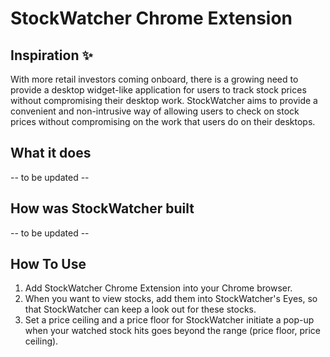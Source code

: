 # StockWatcher Chrome Extension

## Inspiration ✨
With more retail investors coming onboard, there is a growing need to provide a desktop widget-like application for users to track stock prices without compromising their desktop work. StockWatcher aims to provide a convenient and non-intrusive way of allowing users to check on stock prices without compromising on the work that users do on their desktops. 

## What it does
-- to be updated --

## How was StockWatcher built
-- to be updated --

## How To Use
1. Add StockWatcher Chrome Extension into your Chrome browser.
2. When you want to view stocks, add them into StockWatcher's Eyes, so that StockWatcher can keep a look out for these stocks.
3. Set a price ceiling and a price floor for StockWatcher initiate a pop-up when your watched stock hits goes beyond the range (price floor, price ceiling). 
